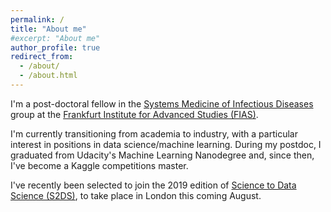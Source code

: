 ```yaml
---
permalink: /
title: "About me"
#excerpt: "About me"
author_profile: true
redirect_from:
  - /about/
  - /about.html
---
```


I'm a post-doctoral fellow in the [Systems Medicine of Infectious Diseases](http://systemsmedicine.de/) group at the [Frankfurt Institute for Advanced Studies (FIAS)](https://fias.uni-frankfurt.de/).

I'm currently transitioning from academia to industry, with a particular interest in positions in data science/machine learning. During my postdoc, I graduated from Udacity's Machine Learning Nanodegree and, since then, I've become a Kaggle competitions master.

I've recently been selected to join the 2019 edition of [Science to Data Science (S2DS)](http://s2ds.org), to take place in London this coming August.

<!---
I'm also a wannabe musician, and I'm currently looking for a keyboardist to finish and record an album. The closest influences I can think of are Michał Łapaj from Riverside, Diego Tejeida from Haken and Joakim Svalberg from Opeth. Below, you can listen to a short instrumental teaser. I'm on guitar and have already found actual human beings to record the bass and drums. If you happen to fit the profile, or know someone who does, please get in touch!

<iframe width="100%" height="166" scrolling="no" frameborder="no" allow="autoplay" src="https://w.soundcloud.com/player/?url=https%3A//api.soundcloud.com/tracks/337056466&amp;color=%231fafde&amp;auto_play=false&amp;hide_related=false&amp;show_comments=true&amp;show_user=true&amp;show_reposts=false&amp;show_teaser=true"></iframe>
--->
